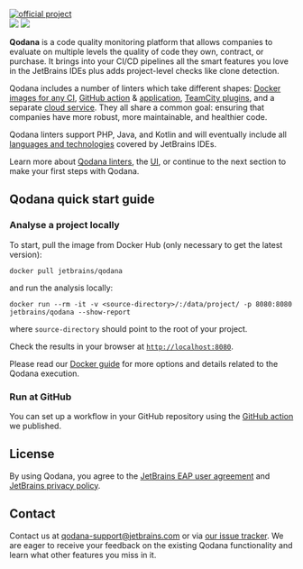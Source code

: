 [//]: # (title: Qodana)

[![official project](https://jb.gg/badges/official-flat-square.svg)](https://confluence.jetbrains.com/display/ALL/JetBrains+on+GitHub)  
![](eap-alert.png)
![](banner-main.png)

**Qodana** is a code quality monitoring platform that allows companies to evaluate on multiple levels the quality of code they own, contract, or purchase.
It brings into your CI/CD pipelines all the smart features you love in the JetBrains IDEs plus adds project-level checks like clone detection.

Qodana includes a number of linters which take different shapes: [Docker images for any CI](docker-images.md), [GitHub action](github-action.md) & [application](qodana-github-application.md), [TeamCity plugins](teamcity-plugins.md), and a separate [cloud service](service.md). They all share a common goal: ensuring that companies have more robust, more maintainable, and healthier code.

Qodana linters support PHP, Java, and Kotlin and will eventually include all [languages and technologies](supported-technologies.md) covered by JetBrains IDEs.

Learn more about [Qodana linters](linters.md), the [UI](ui-overview.md), or continue to the next section to make your first steps with Qodana.

## Qodana quick start guide

### Analyse a project locally

To start, pull the image from Docker Hub (only necessary to get the latest version):

```shell
docker pull jetbrains/qodana
```

and run the analysis locally:

```shell
docker run --rm -it -v <source-directory>/:/data/project/ -p 8080:8080 jetbrains/qodana --show-report
```

where `source-directory` should point to the root of your project.

Check the results in your browser at [`http://localhost:8080`](http://localhost:8080).

Please read our [Docker guide](docker-images.md) for more options and details related to the Qodana execution.

### Run at GitHub

You can set up a workflow in your GitHub repository using the [GitHub action](github-action.md) we published.

## License

By using Qodana, you agree to the [JetBrains EAP user agreement](https://www.jetbrains.com/legal/agreements/user_eap.html) and [JetBrains privacy policy](https://www.jetbrains.com/company/privacy.html).

## Contact

Contact us at [qodana-support@jetbrains.com](mailto:qodana-support@jetbrains.com) or via [our issue tracker](https://youtrack.jetbrains.com/newIssue?project=QD). We are eager to receive your feedback on the existing Qodana functionality and learn what other features you miss in it.
